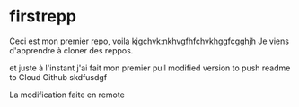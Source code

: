 # firstrepp

Ceci est mon premier repo, voila kjgchvk:nkhvgfhfchvkhggfcgghjh
Je viens d'apprendre à cloner des reppos.

et juste à l'instant j'ai fait mon premier pull 
modified version  to push readme to Cloud Github skdfusdgf

La modification faite en remote
